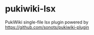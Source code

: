 # pukiwiki-lsx
PukiWiki single-file lsx plugin powered by https://github.com/sonots/pukiwiki-plugin
